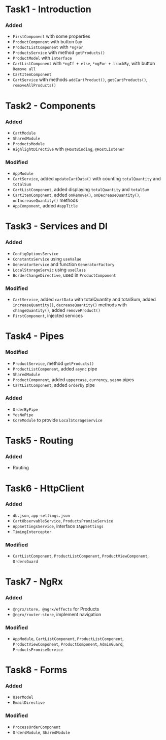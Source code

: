 # Task1 - Introduction
### Added
- `FirstComponent` with some properties
- `ProductComponent` with button `Buy`
- `ProductListComponent` with `*ngFor`
- `ProductsService` with method `getProducts()`
- `ProductModel` with `interface`
- `CartListComponent` with `*ngIf + else`, `*ngFor + trackBy`, with button `Remove all`
- `CartItemComponent`
- `CartService` with methods `addCartProduct()`, `getCartProducts()`,  `removeAllProducts()`

# Task2 - Components
### Added
- `CartModule`
- `SharedModule`
- `ProductsModule`
- `HighlightDirective` with `@HostBinding`, `@HostListener`

### Modified
- `AppModule`
- `CartService`, added `updateCartData()` with counting `totalQuantity` and `totalSum`
- `CartListComponent`, added displaying `totalQuantity` and `totalSum`
- `CartItemComponent`, added `onRemove()`, `onDecreaseQuantity()`, `onIncreaseQuantity()` methods
- `AppComponent`, added `#appTitle`

# Task3 - Services and DI
### Added
- `ConfigOptionsService`
- `ConstantsService` using `useValue`
- `GeneratorService` and function `GeneratorFactory`
- `LocalStorageServic` using `useClass`
- `BorderChangeDirective`, used in `ProductComponent`

### Modified
- `CartService`, added `cartData` with totalQuantity and totalSum, added `increaseQuantity()`, `decreaseQuantity()` methods with `changeQuantity()`, added `removeProduct()`
- `FirstComponent`, injected services

# Task4 - Pipes
### Modified
- `ProductService`, method `getProducts()`
- `ProductListComponent`, added `async` pipe
- `SharedModule`
- `ProductComponent`, added `uppercase`, `currency`, `yesno` pipes
- `CartListComponent`, added `orderby` pipe

### Added
- `OrderByPipe`
- `YesNoPipe`
- `CoreModule` to provide `LocalStorageService`

# Task5 - Routing

### Added
- Routing

# Task6 - HttpClient

### Added
- `db.json`, `app-settings.json`
- `CartObservableService`, `ProductsPromiseService`
- `AppSettingsService`, interface `IAppSettings`
- `TimingInterceptor`

### Modified
- `CartListComponent`, `ProductListComponent`, `ProductViewComponent`, `OrdersGuard`

# Task7 - NgRx

### Added
- `@ngrx/store, @ngrx/effects` for Products
- `@ngrx/router-store`, implement navigation

### Modified
- `AppModule`, `CartListComponent`, `ProductListComponent`, `ProductViewComponent`, `ProductComponent`, `AdminGuard`, `ProductsPromiseService`

# Task8 - Forms

### Added
- `UserModel`
- `EmailDirective`

### Modified
- `ProcessOrderComponent`
- `OrdersModule`, `SharedModule`
